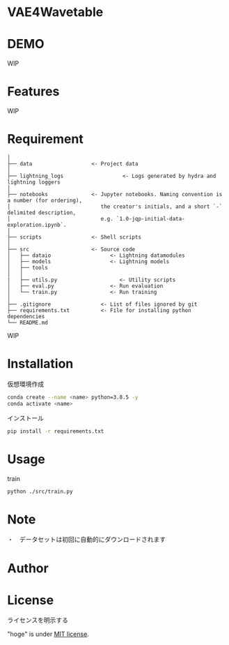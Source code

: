 # VAE4Wavetable

# DEMO

WIP

# Features

WIP

# Requirement


```
│
├── data                   <- Project data
│
├── lightning_logs                   <- Logs generated by hydra and lightning loggers
│
├── notebooks              <- Jupyter notebooks. Naming convention is a number (for ordering),
│                             the creator's initials, and a short `-` delimited description,
│                             e.g. `1.0-jqp-initial-data-exploration.ipynb`.
│
├── scripts                <- Shell scripts
│
├── src                    <- Source code
│   ├── dataio                   <- Lightning datamodules
│   ├── models                   <- Lightning models
│   ├── tools
│   │
|   ├── utils.py                    <- Utility scripts
│   ├── eval.py                  <- Run evaluation
│   └── train.py                 <- Run training
│
├── .gitignore                <- List of files ignored by git
├── requirements.txt          <- File for installing python dependencies
└── README.md
```

WIP

# Installation


仮想環境作成
```bash
conda create --name <name> python=3.8.5 -y
conda activate <name>
```
インストール

```bash
pip install -r requirements.txt
```

# Usage

train

```bash
python ./src/train.py
```

# Note

・　データセットは初回に自動的にダウンロードされます

# Author

# License
ライセンスを明示する

"hoge" is under [MIT license](https://en.wikipedia.org/wiki/MIT_License).
